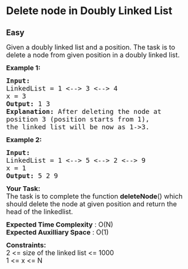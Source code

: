 # Delete node in Doubly Linked List
## Easy
<div class="problems_problem_content__Xm_eO"><p><span style="font-size:18px">Given a doubly linked list and a position. The task is to delete a node from given position in&nbsp;a doubly linked list. </span></p>

<p><span style="font-size:18px"><strong>Example 1:</strong></span></p>

<pre><span style="font-size:18px"><strong>Input:
</strong>LinkedList = 1 &lt;--&gt; 3 &lt;--&gt; 4 
x = 3
<strong>Output: </strong>1 3 &nbsp;<strong>
Explanation: </strong>After deleting the node at
position 3 (position starts from 1),
the linked list will be now as 1-&gt;3.</span>
</pre>

<p><span style="font-size:18px"><strong>Example 2:</strong></span></p>

<pre><span style="font-size:18px"><strong>Input:
</strong>LinkedList = 1 &lt;--&gt; 5 &lt;--&gt; 2 &lt;--&gt; 9&nbsp;&nbsp;
x = 1
<strong>Output: </strong>5 2 9</span></pre>

<p><span style="font-size:18px"><strong>Your Task:</strong><br>
The task is to complete the function <strong>deleteNode</strong>() which should delete the node at given position and return the head of the linkedlist.</span></p>

<p><span style="font-size:18px"><strong>Expected Time Complexity</strong> : O(N)<br>
<strong>Expected Auxilliary Space</strong> : O(1)</span></p>

<p><span style="font-size:18px"><strong>Constraints:</strong><br>
2 &lt;= size of the linked list&nbsp;&lt;= 1000<br>
1 &lt;= x &lt;= N</span></p>

<p>&nbsp;</p>
</div>
